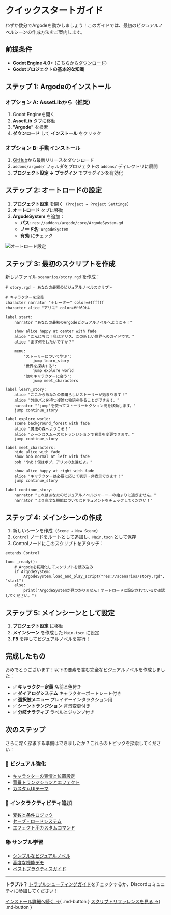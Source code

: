 # クイックスタートガイド

わずか数分でArgodeを動かしましょう！このガイドでは、最初のビジュアルノベルシーンの作成方法をご案内します。

## 前提条件

- **Godot Engine 4.0+** ([こちらからダウンロード](https://godotengine.org/))
- **Godotプロジェクトの基本的な知識**

## ステップ 1: Argodeのインストール

### オプション A: AssetLibから（推奨）
1. Godot Engineを開く
2. **AssetLib** タブに移動
3. **"Argode"** を検索
4. **ダウンロード** して **インストール** をクリック

### オプション B: 手動インストール
1. [GitHub](https://github.com/AheadGameStudio/Argode)から最新リリースをダウンロード
2. `addons/argode/` フォルダをプロジェクトの `addons/` ディレクトリに展開
3. **プロジェクト設定 → プラグイン** でプラグインを有効化

## ステップ 2: オートロードの設定

1. **プロジェクト設定** を開く（`Project → Project Settings`）
2. **オートロード** タブに移動
3. **ArgodeSystem** を追加：
   - **パス**: `res://addons/argode/core/ArgodeSystem.gd`
   - **ノード名**: `ArgodeSystem`
   - **有効** にチェック

![オートロード設定](../images/autoload-setup.png)

## ステップ 3: 最初のスクリプトを作成

新しいファイル `scenarios/story.rgd` を作成：

```gdscript
# story.rgd - あなたの最初のビジュアルノベルスクリプト

# キャラクターを定義
character narrator "ナレーター" color=#ffffff
character alice "アリス" color=#ff69b4  

label start:
    narrator "あなたの最初のArgodeビジュアルノベルへようこそ！"
    
    show alice happy at center with fade
    alice "こんにちは！私はアリス、この新しい世界へのガイドです。"
    alice "まず何をしたいですか？"
    
    menu:
        "ストーリーについて学ぶ":
            jump learn_story
        "世界を探検する":
            jump explore_world
        "他のキャラクターに会う":
            jump meet_characters

label learn_story:
    alice "ここからあなたの素晴らしいストーリーが始まります！"
    alice "分岐パスを持つ複雑な物語を作ることができます。"
    narrator "'jump'を使ってストーリーセクション間を移動します。"
    jump continue_story

label explore_world:
    scene background_forest with fade
    alice "魔法の森へようこそ！"
    alice "シーンはスムーズなトランジションで背景を変更できます。"
    jump continue_story

label meet_characters:
    hide alice with fade
    show bob normal at left with fade
    bob "やあ！僕はボブ、アリスの友達だよ。"
    
    show alice happy at right with fade
    alice "キャラクターは必要に応じて表示・非表示できます！"
    jump continue_story

label continue_story:
    narrator "これはあなたのビジュアルノベルジャーニーの始まりに過ぎません。"
    narrator "より高度な機能についてはドキュメントをチェックしてください！"
```

## ステップ 4: メインシーンの作成

1. 新しいシーンを作成（`Scene → New Scene`）
2. `Control` ノードをルートとして追加し、`Main.tscn` として保存
3. Controlノードにこのスクリプトをアタッチ：

```gdscript
extends Control

func _ready():
    # Argodeを初期化してスクリプトを読み込み
    if ArgodeSystem:
        ArgodeSystem.load_and_play_script("res://scenarios/story.rgd", "start")
    else:
        print("ArgodeSystemが見つかりません！オートロードに設定されているか確認してください。")
```

## ステップ 5: メインシーンとして設定

1. **プロジェクト設定** に移動
2. **メインシーン** を作成した `Main.tscn` に設定
3. **F5** を押してビジュアルノベルを実行！

## 完成したもの

おめでとうございます！以下の要素を含む完全なビジュアルノベルを作成しました：

- ✅ **キャラクター定義** 名前と色付き
- ✅ **ダイアログシステム** キャラクターポートレート付き
- ✅ **選択肢メニュー** プレイヤーインタラクション用
- ✅ **シーントランジション** 背景変更付き
- ✅ **分岐ナラティブ** ラベルとジャンプ付き

## 次のステップ

さらに深く探求する準備はできましたか？これらのトピックを探索してください：

### 🎨 **ビジュアル強化**
- [キャラクターの表情と位置設定](../script/commands.ja.md#show)
- [背景トランジションとエフェクト](../script/commands.ja.md#scene)
- [カスタムUIテーマ](../ui/themes.ja.md)

### 🎯 **インタラクティビティ追加**
- [変数と条件ロジック](../script/variables.ja.md)
- [セーブ・ロードシステム](../advanced/save-system.ja.md)
- [エフェクト用カスタムコマンド](../custom-commands/creating.ja.md)

### 📚 **サンプル学習**
- [シンプルなビジュアルノベル](../examples/simple-vn.ja.md)
- [高度な機能デモ](../examples/custom-features.ja.md)
- [ベストプラクティスガイド](../examples/best-practices.ja.md)

---

**トラブル？** [トラブルシューティングガイド](../advanced/debugging.ja.md)をチェックするか、Discordコミュニティに参加してください！

[インストール詳細へ続く →](installation.ja.md){ .md-button }
[スクリプトリファレンスを見る →](../script/rgd-syntax.ja.md){ .md-button }
